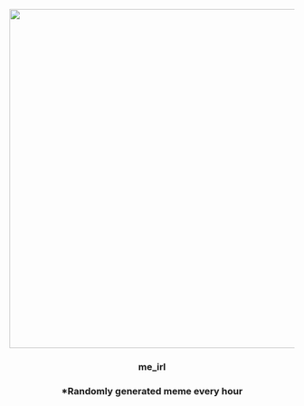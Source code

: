 <p align="center">
        <img src="https://i.redd.it/9uxq0z68gwa91.png" width="600" height="600">
        </p>
        <h3 align="center">me_irl</h3>
        <h3 align="center">*Randomly generated meme every hour</h3>
    